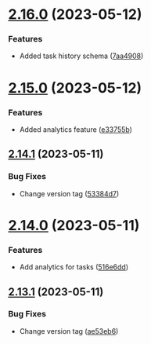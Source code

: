 # [2.16.0](https://github.com/hossainchisty/Task-Tracking-Tool/compare/v2.15.0...v2.16.0) (2023-05-12)


### Features

* Added task history schema ([7aa4908](https://github.com/hossainchisty/Task-Tracking-Tool/commit/7aa4908ee662032cbf52fd7b144b40d94153b34c))



# [2.15.0](https://github.com/hossainchisty/Task-Tracking-Tool/compare/v2.14.1...v2.15.0) (2023-05-12)


### Features

* Added analytics feature ([e33755b](https://github.com/hossainchisty/Task-Tracking-Tool/commit/e33755bece58016c3b50b1fdddde1d1a49eef5b4))



## [2.14.1](https://github.com/hossainchisty/Task-Tracking-Tool/compare/v2.14.0...v2.14.1) (2023-05-11)


### Bug Fixes

* Change version tag ([53384d7](https://github.com/hossainchisty/Task-Tracking-Tool/commit/53384d72937577965586a116692db5f0166204bb))



# [2.14.0](https://github.com/hossainchisty/Task-Tracking-Tool/compare/v2.13.1...v2.14.0) (2023-05-11)


### Features

* Add analytics for tasks ([516e6dd](https://github.com/hossainchisty/Task-Tracking-Tool/commit/516e6ddbc2fdd639a520fc1eb8b7bc24b05cb87a))



## [2.13.1](https://github.com/hossainchisty/Task-Tracking-Tool/compare/v2.13.0...v2.13.1) (2023-05-11)


### Bug Fixes

* Change version tag ([ae53eb6](https://github.com/hossainchisty/Task-Tracking-Tool/commit/ae53eb65dec1cd06618cd9ceb3d5035c1d7f4e5c))



